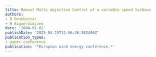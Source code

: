 ```yaml
---
title: Robust Multi objective Control of a variable speed turbine
authors:
- B Boukhezzar
- H Siguerdidjane
date: '2004-01-01'
publishDate: '2025-04-25T11:56:26.582406Z'
publication_types:
- paper-conference
publication: '*European wind energy conference.*'
---
```

